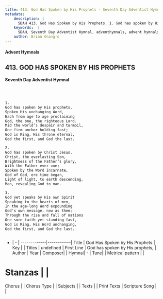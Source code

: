 ```yaml
---
title: 413. God Has Spoken by His Prophets - Seventh Day Adventist Hymnal
metadata:
    description: |
      SDAH 413. God Has Spoken by His Prophets. 1. God has spoken by His prophets, Spoken His unchanging Word, Each from age to age proclaiming God, the one, the righteous Lord. Mid the world’s despair and turmoil, One firm anchor holding fast; God is King, His throne eternal, God the first, and God the last.
    keywords:  |
      SDAH, Seventh Day Adventist Hymnal, adventhymnals, advent hymnals, God Has Spoken by His Prophets, God has spoken by His prophets, 
    author: Brian Onang'o
---
```


#### Advent Hymnals
## 413. GOD HAS SPOKEN BY HIS PROPHETS
#### Seventh Day Adventist Hymnal

```txt



1.
God has spoken by His prophets,
Spoken His unchanging Word,
Each from age to age proclaiming
God, the one, the righteous Lord.
Mid the world’s despair and turmoil,
One firm anchor holding fast;
God is King, His throne eternal,
God the first, and God the last.

2.
God has spoken by Christ Jesus,
Christ, the everlasting Son,
Brightness of the Father’s glory,
With the Father ever one;
Spoken by the Word incarnate,
God of God, ere time began,
Light of light, to earth descending,
Man, revealing God to man.

3.
God yet speaks by His own Spirit
Speaking to the hearts of men,
In the age-long Word expounding
God’s own message, now as then;
Through the rise and fall of nations
One sure faith yet standing fast,
God is King, His Word unchanging,
God the first, and God the last.



```

- |   -  |
-------------|------------|
Title | God Has Spoken by His Prophets |
Key |  |
Titles | undefined |
First Line | God has spoken by His prophets, |
Author | 
Year | 
Composer|  |
Hymnal|  - |
Tune|  |
Metrical pattern | |
# Stanzas |  |
Chorus |  |
Chorus Type |  |
Subjects |  |
Texts |  |
Print Texts | 
Scripture Song |  |
  
